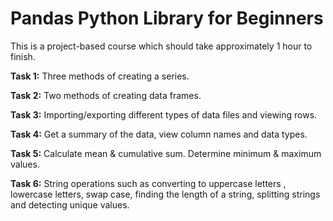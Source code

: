 # Pandas Python Library for Beginners
This is a project-based course which should take approximately 1 hour to finish.

**Task 1:** Three methods of creating a series.

**Task 2:** Two methods of creating data frames.

**Task 3:** Importing/exporting different types of data files and viewing rows.

**Task 4:** Get a summary of the data, view column names and data types.

**Task 5:** Calculate mean & cumulative sum. Determine minimum & maximum values.

**Task 6:** String operations such as converting to uppercase letters , lowercase letters, swap case, finding the length of a string, splitting strings and detecting unique values.
